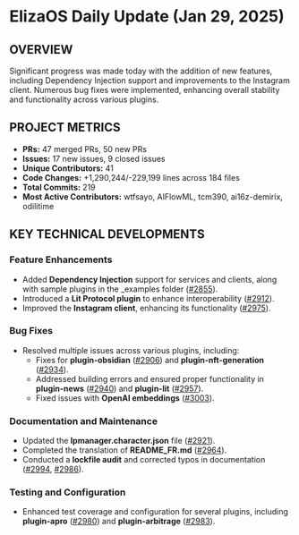 # ElizaOS Daily Update (Jan 29, 2025)

## OVERVIEW 
Significant progress was made today with the addition of new features, including Dependency Injection support and improvements to the Instagram client. Numerous bug fixes were implemented, enhancing overall stability and functionality across various plugins.

## PROJECT METRICS
- **PRs:** 47 merged PRs, 50 new PRs
- **Issues:** 17 new issues, 9 closed issues
- **Unique Contributors:** 41
- **Code Changes:** +1,290,244/-229,199 lines across 184 files
- **Total Commits:** 219
- **Most Active Contributors:** wtfsayo, AIFlowML, tcm390, ai16z-demirix, odilitime

## KEY TECHNICAL DEVELOPMENTS

### Feature Enhancements
- Added **Dependency Injection** support for services and clients, along with sample plugins in the _examples folder ([#2855](https://github.com/elizaos/eliza/pull/2855)).
- Introduced a **Lit Protocol plugin** to enhance interoperability ([#2912](https://github.com/elizaos/eliza/pull/2912)).
- Improved the **Instagram client**, enhancing its functionality ([#2975](https://github.com/elizaos/eliza/pull/2975)).

### Bug Fixes
- Resolved multiple issues across various plugins, including:
  - Fixes for **plugin-obsidian** ([#2906](https://github.com/elizaos/eliza/pull/2906)) and **plugin-nft-generation** ([#2934](https://github.com/elizaos/eliza/pull/2934)).
  - Addressed building errors and ensured proper functionality in **plugin-news** ([#2940](https://github.com/elizaos/eliza/pull/2940)) and **plugin-lit** ([#2957](https://github.com/elizaos/eliza/pull/2957)).
  - Fixed issues with **OpenAI embeddings** ([#3003](https://github.com/elizaos/eliza/pull/3003)).

### Documentation and Maintenance
- Updated the **lpmanager.character.json** file ([#2921](https://github.com/elizaos/eliza/pull/2921)).
- Completed the translation of **README_FR.md** ([#2964](https://github.com/elizaos/eliza/pull/2964)).
- Conducted a **lockfile audit** and corrected typos in documentation ([#2994](https://github.com/elizaos/eliza/pull/2994), [#2986](https://github.com/elizaos/eliza/pull/2986)). 

### Testing and Configuration
- Enhanced test coverage and configuration for several plugins, including **plugin-apro** ([#2980](https://github.com/elizaos/eliza/pull/2980)) and **plugin-arbitrage** ([#2983](https://github.com/elizaos/eliza/pull/2983)).